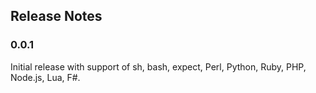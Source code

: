 ## Release Notes

### 0.0.1

Initial release with support of sh, bash, expect, Perl, Python, Ruby, PHP, Node.js, Lua, F#.